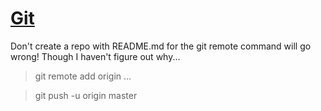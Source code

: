 # [Git](https://cn.udacity.com/course/how-to-use-git-and-github--ud775)
Don't create a repo with README.md for the git remote command will go wrong! Though I haven't figure out why...
> git remote add origin ... 

> git push -u origin master
